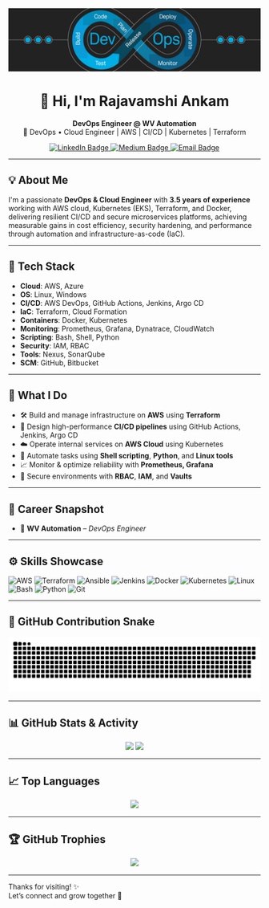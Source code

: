 <div align="center">
  <img src="https://github.com/RajavamshiA/RajavamshiA/blob/main/Banner.jpeg" alt="GitHub Banner" width="800"/>
</div>

<h1 align="center">👋 Hi, I'm Rajavamshi Ankam</h1>

<p align="center">
  <b>DevOps Engineer @ WV Automation</b><br/>
  🚀 DevOps • Cloud Engineer | AWS | CI/CD | Kubernetes | Terraform
</p>

<p align="center">
  <a href="https://www.linkedin.com/in/rajavamshi-ankam">
    <img src="https://img.shields.io/badge/LinkedIn-Connect-blue?style=for-the-badge&logo=linkedin" alt="LinkedIn Badge"/>
  </a>
  <a href="https://medium.com/@rajavamshiankam2019">
    <img src="https://img.shields.io/badge/Medium-Blogs-black?style=for-the-badge&logo=medium" alt="Medium Badge"/>
  </a>
  <a href="mailto:rajavamshiankam2019@gmail.com">
    <img src="https://img.shields.io/badge/Email-rajavamshiankam2019@gmail.com-red?style=for-the-badge&logo=gmail" alt="Email Badge"/>
  </a>
</p>

---

## 💡 About Me

I'm a passionate **DevOps & Cloud Engineer** with **3.5 years of experience** working with AWS cloud, Kubernetes (EKS), Terraform, and 
Docker, delivering resilient CI/CD and secure microservices platforms, achieving measurable gains in cost efficiency, 
security hardening, and performance through automation and infrastructure-as-code (IaC). 

---

## 🧰 Tech Stack

- **Cloud**: AWS, Azure
- **OS**: Linux, Windows
- **CI/CD**: AWS DevOps, GitHub Actions, Jenkins, Argo CD 
- **IaC**: Terraform, Cloud Formation 
- **Containers**: Docker, Kubernetes  
- **Monitoring**: Prometheus, Grafana, Dynatrace, CloudWatch
- **Scripting**: Bash, Shell, Python  
- **Security**: IAM, RBAC
- **Tools**: Nexus, SonarQube  
- **SCM**: GitHub, Bitbucket  

---

## 🔧 What I Do

- 🛠️ Build and manage infrastructure on **AWS** using **Terraform**  
- 🚀 Design high-performance **CI/CD pipelines** using GitHub Actions, Jenkins, Argo CD
- ☁️ Operate internal services on **AWS Cloud** using Kubernetes  
- 🤖 Automate tasks using **Shell scripting**, **Python**, and **Linux tools**  
- 📈 Monitor & optimize reliability with **Prometheus, Grafana**  
- 🔐 Secure environments with **RBAC**, **IAM**, and **Vaults**  

---

## 💼 Career Snapshot

- 🏢 **WV Automation** – *DevOps Engineer*  

---

## ⚙️ Skills Showcase

<p align="left">
  <img src="https://cdn.jsdelivr.net/gh/devicons/devicon/icons/amazonwebservices/amazonwebservices-original.svg" width="36" height="36" alt="AWS"/>
  <img src="https://cdn.jsdelivr.net/gh/devicons/devicon/icons/terraform/terraform-original.svg" width="36" height="36" alt="Terraform"/>
  <img src="https://cdn.jsdelivr.net/gh/devicons/devicon/icons/ansible/ansible-original.svg" width="36" height="36" alt="Ansible"/>
  <img src="https://cdn.jsdelivr.net/gh/devicons/devicon/icons/jenkins/jenkins-original.svg" width="36" height="36" alt="Jenkins"/>
  <img src="https://cdn.jsdelivr.net/gh/devicons/devicon/icons/docker/docker-original.svg" width="36" height="36" alt="Docker"/>
  <img src="https://cdn.jsdelivr.net/gh/devicons/devicon/icons/kubernetes/kubernetes-plain.svg" width="36" height="36" alt="Kubernetes"/>
  <img src="https://cdn.jsdelivr.net/gh/devicons/devicon/icons/linux/linux-original.svg" width="36" height="36" alt="Linux"/>
  <img src="https://cdn.jsdelivr.net/gh/devicons/devicon/icons/bash/bash-original.svg" width="36" height="36" alt="Bash"/>
  <img src="https://cdn.jsdelivr.net/gh/devicons/devicon/icons/python/python-original.svg" width="36" height="36" alt="Python"/>
  <img src="https://cdn.jsdelivr.net/gh/devicons/devicon/icons/git/git-original.svg" width="36" height="36" alt="Git"/>
</p>

---

## 🐍 GitHub Contribution Snake

<div align="center">
  <img src="https://github.com/RajavamshiA/contribution-snake/blob/output/github-contribution-grid-snake.svg" alt="snake animation" />
</div>

---

## 📊 GitHub Stats & Activity

<p align="center">
  <img src="https://github-readme-stats.vercel.app/api?username=RajavamshiA&show_icons=true&theme=github_dark" />
  <img src="https://streak-stats.demolab.com?user=RajavamshiA&theme=github-dark&date_format=M%20j%5B%2C%20Y%5D" />
</p>

---

## 📈 Top Languages

<p align="center">
  <img src="https://github-readme-stats.vercel.app/api/top-langs/?username=RajavamshiA&layout=compact&theme=github_dark" />
</p>

---

## 🏆 GitHub Trophies

<p align="center">
  <img src="https://github-profile-trophy.vercel.app/?username=RajavamshiA&theme=onedark" />
</p>

---


Thanks for visiting! ✨  
Let’s connect and grow together 💬